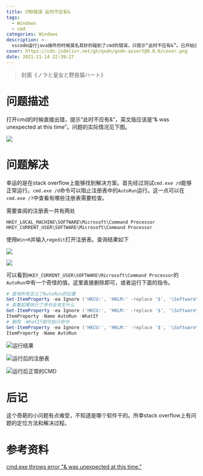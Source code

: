 ```yaml
---
title: CMD错误 此时不应有&
tags:
  - Windows
  - cmd
categories: Windows
description: >-
  vscode运行java插件的时候莫名其妙的碰到了cmd的错误，只提示“此时不应有&”。已开始还以为是插件的问题，经过一番排查发现这是cmd的问题。不知道哪个软件改的注册表导致的。
cover: https://cdn.jsdelivr.net/gh/qxdn/qxdn-assert@0.0.6/cover.png
date: 2021-11-14 22:39:27
---
```



> 封面《ノラと皇女と野良猫ハート》

# 问题描述
打开cmd的时候直接出错，提示“此时不应有&”，英文版应该是“& was unexpected at this time”。问题的实际情况见下图。

![](https://cdn.jsdelivr.net/gh/qxdn/qxdn-assert@0.0.6/error.png)

# 问题解决
幸运的是在stack overflow上能够找到解决方案。首先经过测试`cmd.exe /d`能够正常运行。`cmd.exe /d`命令可以阻止注册表中的`AutoRun`运行。这一点可以在`cmd.exe /?`中查看有哪些注册表需要检查。

需要查阅的注册表一共有两处
```
HKEY_LOCAL_MACHINE\SOFTWARE\Microsoft\Command Processor
HKEY_CURRENT_USER\SOFTWARE\Microsoft\Command Processor
```
使用`Win+R`并输入`regedit`打开注册表。查询结果如下

![](https://cdn.jsdelivr.net/gh/qxdn/qxdn-assert@0.0.6/regedit1.png)

![](https://cdn.jsdelivr.net/gh/qxdn/qxdn-assert@0.0.6/regedit2.png)

可以看到`HKEY_CURRENT_USER\SOFTWARE\Microsoft\Command Processor`的`AutoRun`中有一个奇怪的值。这里直接删除即可，或者运行下面的指令。

```powershell
# 查询所有定义了AutoRun的位置
Get-ItemProperty -ea Ignore ('HKCU:', 'HKLM:' -replace '$', '\Software\Microsoft\Command Processor') AutoRun 
# 查看如果执行了命令会发生什么
Get-ItemProperty -ea Ignore ('HKCU:', 'HKLM:' -replace '$', '\Software\Microsoft\Command Processor') AutoRun | Remove-
ItemProperty -Name AutoRun -WhatIf
# 删除 -WhatIf即可执行命令
Get-ItemProperty -ea Ignore ('HKCU:', 'HKLM:' -replace '$', '\Software\Microsoft\Command Processor') AutoRun | Remove-
ItemProperty -Name AutoRun
```

![运行结果](https://cdn.jsdelivr.net/gh/qxdn/qxdn-assert@0.0.6/solution.png)

![运行后的注册表](https://cdn.jsdelivr.net/gh/qxdn/qxdn-assert@0.0.6/result1.png)

![运行后正常的CMD](https://cdn.jsdelivr.net/gh/qxdn/qxdn-assert@0.0.6/result2.png)

# 后记
这个奇葩的小问题有点难受，不知道是哪个软件干的。所幸stack overflow上有问题的定位方法和解决过程。

# 参考资料
[cmd.exe throws error "& was unexpected at this time."](https://stackoverflow.com/questions/59480657/cmd-exe-throws-error-was-unexpected-at-this-time)
